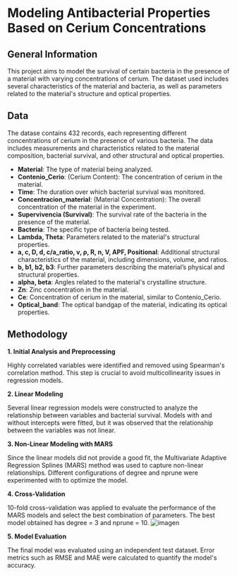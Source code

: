 # Modeling Antibacterial Properties Based on Cerium Concentrations

## General Information
This project aims to model the survival of certain bacteria in the presence of a material with varying concentrations of cerium. The dataset used includes several characteristics of the material and bacteria, as well as parameters related to the material's structure and optical properties.

## Data 
The datase contains 432 records, each representing different concentrations of cerium in the presence of various bacteria. The data includes measurements and characteristics related to the material composition, bacterial survival, and other structural and optical properties.

* **Material**: The type of material being analyzed.
* **Contenio_Cerio**: (Cerium Content): The concentration of cerium in the material.
* **Time**: The duration over which bacterial survival was monitored.
* **Concentracion_material**: (Material Concentration): The overall concentration of the material in the experiment.
* **Supervivencia (Survival)**: The survival rate of the bacteria in the presence of the material.
* **Bacteria**: The specific type of bacteria being tested.
* **Lambda, Theta**: Parameters related to the material's structural properties.
* **a, c, D, d, c/a_ratio, v, ρ, R, n, V, APF, Positional**: Additional structural characteristics of the material, including dimensions, volume, and ratios.
* **b, b1, b2, b3**: Further parameters describing the material’s physical and structural properties.
* **alpha, beta**: Angles related to the material's crystalline structure.
* **Zn**: Zinc concentration in the material.
* **Ce**: Concentration of cerium in the material, similar to Contenio_Cerio.
* **Optical_band**: The optical bandgap of the material, indicating its optical properties.

## Methodology
**1. Initial Analysis and Preprocessing**

Highly correlated variables were identified and removed using Spearman's correlation method. This step is crucial to avoid multicollinearity issues in regression models.

**2. Linear Modeling**

Several linear regression models were constructed to analyze the relationship between variables and bacterial survival. Models with and without intercepts were fitted, but it was observed that the relationship between the variables was not linear.

**3. Non-Linear Modeling with MARS**

Since the linear models did not provide a good fit, the Multivariate Adaptive Regression Splines (MARS) method was used to capture non-linear relationships. Different configurations of degree and nprune were experimented with to optimize the model.

**4. Cross-Validation**

10-fold cross-validation was applied to evaluate the performance of the MARS models and select the best combination of parameters. The best model obtained has degree = 3 and nprune = 10.
![imagen](https://github.com/user-attachments/assets/7f084d88-95d4-49ab-9b75-ad03efb62d5e)



**5. Model Evaluation**

The final model was evaluated using an independent test dataset. Error metrics such as RMSE and MAE were calculated to quantify the model's accuracy.

